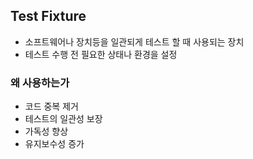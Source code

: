 ## Test Fixture
- 소프트웨어나 장치등을 일관되게 테스트 할 때 사용되는 장치
- 테스트 수행 전 필요한 상태나 환경을 설정

### 왜 사용하는가
- 코드 중복 제거
- 테스트의 일관성 보장
- 가독성 향상
- 유지보수성 증가